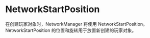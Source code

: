 NetworkStartPosition
====================

在创建玩家对象时，NetworkManager 将使用 NetworkStartPosition。NetworkStartPosition 的位置和旋转用于放置新创建的玩家对象。



